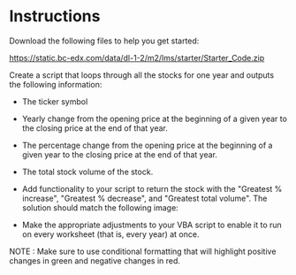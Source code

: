 # Instructions
Download the following files to help you get started:

https://static.bc-edx.com/data/dl-1-2/m2/lms/starter/Starter_Code.zip

Create a script that loops through all the stocks for one year and outputs the following information:

* The ticker symbol

* Yearly change from the opening price at the beginning of a given year to the closing price at the end of that year.

* The percentage change from the opening price at the beginning of a given year to the closing price at the end of that year.

* The total stock volume of the stock.

* Add functionality to your script to return the stock with the "Greatest % increase", "Greatest % decrease", and "Greatest total volume". The solution should match the following image:

* Make the appropriate adjustments to your VBA script to enable it to run on every worksheet (that is, every year) at once.

NOTE : Make sure to use conditional formatting that will highlight positive changes in green and negative changes in red.
